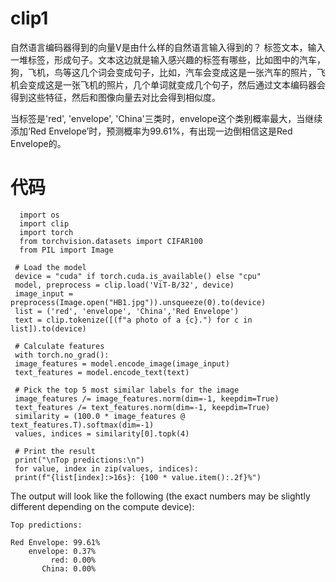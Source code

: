 # clip1
自然语言编码器得到的向量V是由什么样的自然语言输入得到的？
标签文本，输入一堆标签，形成句子。文本这边就是输入感兴趣的标签有哪些，比如图中的汽车，狗，飞机，鸟等这几个词会变成句子，比如，汽车会变成这是一张汽车的照片，飞机会变成这是一张飞机的照片，几个单词就变成几个句子，然后通过文本编码器会得到这些特征，然后和图像向量去对比会得到相似度。

当标签是'red', 'envelope', 'China'三类时，envelope这个类别概率最大，当继续添加‘Red Envelope’时，预测概率为99.61%，有出现一边倒相信这是Red Envelope的。

# 代码

      import os
      import clip
      import torch
      from torchvision.datasets import CIFAR100
      from PIL import Image
      
     # Load the model
     device = "cuda" if torch.cuda.is_available() else "cpu"
     model, preprocess = clip.load('ViT-B/32', device)
     image_input = preprocess(Image.open("HB1.jpg")).unsqueeze(0).to(device)
     list = ('red', 'envelope', 'China','Red Envelope')
     text = clip.tokenize([(f"a photo of a {c}.") for c in list]).to(device)
     
     # Calculate features
     with torch.no_grad():
     image_features = model.encode_image(image_input)
     text_features = model.encode_text(text)  
     
     # Pick the top 5 most similar labels for the image
     image_features /= image_features.norm(dim=-1, keepdim=True)
     text_features /= text_features.norm(dim=-1, keepdim=True)
     similarity = (100.0 * image_features @ text_features.T).softmax(dim=-1)
     values, indices = similarity[0].topk(4)
     
     # Print the result
     print("\nTop predictions:\n")
     for value, index in zip(values, indices):
     print(f"{list[index]:>16s}: {100 * value.item():.2f}%")

The output will look like the following (the exact numbers may be slightly different depending on the compute device):

    Top predictions:

    Red Envelope: 99.61%
        envelope: 0.37%
             red: 0.00%
           China: 0.00%

